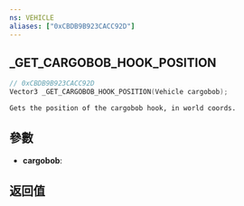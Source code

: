 ```yaml
---
ns: VEHICLE
aliases: ["0xCBDB9B923CACC92D"]
---
```

## _GET_CARGOBOB_HOOK_POSITION

```c
// 0xCBDB9B923CACC92D
Vector3 _GET_CARGOBOB_HOOK_POSITION(Vehicle cargobob);
```

```
Gets the position of the cargobob hook, in world coords.  
```

## 參數
* **cargobob**: 

## 返回值
